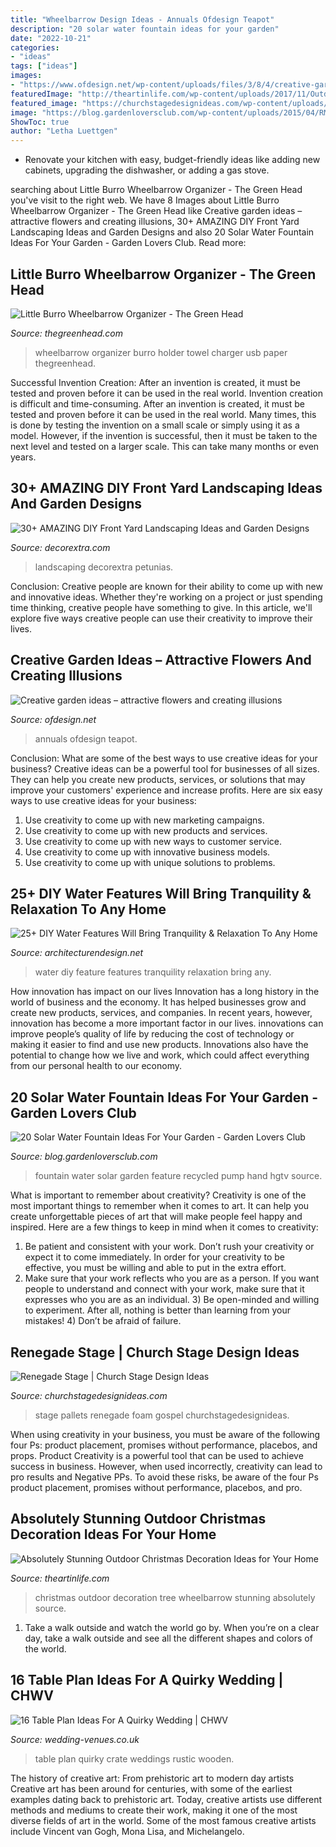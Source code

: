 ```yaml
---
title: "Wheelbarrow Design Ideas - Annuals Ofdesign Teapot"
description: "20 solar water fountain ideas for your garden"
date: "2022-10-21"
categories:
- "ideas"
tags: ["ideas"]
images:
- "https://www.ofdesign.net/wp-content/uploads/files/3/8/4/creative-garden-ideas-attractive-planting-flowers-and-creating-illusions-9-384.jpg"
featuredImage: "http://theartinlife.com/wp-content/uploads/2017/11/Outdoor-Christmas-13-The-ART-In-LIFE.jpg"
featured_image: "https://churchstagedesignideas.com/wp-content/uploads/2014/02/foam-pallets.jpg"
image: "https://blog.gardenloversclub.com/wp-content/uploads/2015/04/RMS-On-the-east-twin-fountain_recycled-iron-water-feature_s3x4.jpg.rend_.hgtvcom.1280.1707-767x1024.jpeg"
ShowToc: true
author: "Letha Luettgen"
---
```



- Renovate your kitchen with easy, budget-friendly ideas like adding new cabinets, upgrading the dishwasher, or adding a gas stove.

	

		
searching about Little Burro Wheelbarrow Organizer - The Green Head you've visit to the right web. We have 8 Images about Little Burro Wheelbarrow Organizer - The Green Head like Creative garden ideas – attractive flowers and creating illusions, 30+ AMAZING DIY Front Yard Landscaping Ideas and Garden Designs and also 20 Solar Water Fountain Ideas For Your Garden - Garden Lovers Club. Read more:
		
    
## Little Burro Wheelbarrow Organizer - The Green Head

<img loading=lazy src="http://www.thegreenhead.com/imgs/little-burro-wheelbarrow-organizer-9.jpg" onerror="this.onerror=null;this.src='https://tse3.mm.bing.net/th?id=OIP.3pjLgNBgSHcDXQYIGQmnHwHaLG&amp;pid=15.1';" alt="Little Burro Wheelbarrow Organizer - The Green Head">

_Source: thegreenhead.com_

>wheelbarrow organizer burro holder towel charger usb paper thegreenhead. 

	

Successful Invention Creation: After an invention is created, it must be tested and proven before it can be used in the real world.
Invention creation is difficult and time-consuming. After an invention is created, it must be tested and proven before it can be used in the real world. Many times, this is done by testing the invention on a small scale or simply using it as a model. However, if the invention is successful, then it must be taken to the next level and tested on a larger scale. This can take many months or even years.

    
## 30+ AMAZING DIY Front Yard Landscaping Ideas And Garden Designs

<img loading=lazy src="https://decorextra.com/wp-content/uploads/2017/06/Petunias-Front-Yard-Landscaping-Ideas-and-projects.jpg" onerror="this.onerror=null;this.src='https://tse3.mm.bing.net/th?id=OIP.Oxx9SCzVKhFlqybbp4smrQHaJD&amp;pid=15.1';" alt="30+ AMAZING DIY Front Yard Landscaping Ideas and Garden Designs">

_Source: decorextra.com_

>landscaping decorextra petunias. 

	

Conclusion:
Creative people are known for their ability to come up with new and innovative ideas. Whether they're working on a project or just spending time thinking, creative people have something to give. In this article, we'll explore five ways creative people can use their creativity to improve their lives.

    
## Creative Garden Ideas – Attractive Flowers And Creating Illusions

<img loading=lazy src="https://www.ofdesign.net/wp-content/uploads/files/3/8/4/creative-garden-ideas-attractive-planting-flowers-and-creating-illusions-9-384.jpg" onerror="this.onerror=null;this.src='https://tse3.mm.bing.net/th?id=OIP.8K1Q2ZaUkzflZO0UIAsnkgHaJQ&amp;pid=15.1';" alt="Creative garden ideas – attractive flowers and creating illusions">

_Source: ofdesign.net_

>annuals ofdesign teapot. 

	

Conclusion: What are some of the best ways to use creative ideas for your business?
Creative ideas can be a powerful tool for businesses of all sizes. They can help you create new products, services, or solutions that may improve your customers' experience and increase profits. Here are six easy ways to use creative ideas for your business: 
1. Use creativity to come up with new marketing campaigns.
2. Use creativity to come up with new products and services.
3. Use creativity to come up with new ways to customer service.
4. Use creativity to come up with innovative business models.
5. Use creativity to come up with unique solutions to problems.

    
## 25+ DIY Water Features Will Bring Tranquility &amp; Relaxation To Any Home

<img loading=lazy src="http://cdn.architecturendesign.net/wp-content/uploads/2015/07/AD-DIY-Water-Feature-Ideas-15.jpg" onerror="this.onerror=null;this.src='https://tse2.mm.bing.net/th?id=OIP.f80EEuu2s6WJR7qAKKeSpwHaIp&amp;pid=15.1';" alt="25+ DIY Water Features Will Bring Tranquility &amp; Relaxation To Any Home">

_Source: architecturendesign.net_

>water diy feature features tranquility relaxation bring any. 

	

How innovation has impact on our lives
Innovation has a long history in the world of business and the economy. It has helped businesses grow and create new products, services, and companies. In recent years, however, innovation has become a more important factor in our lives. innovations can improve people’s quality of life by reducing the cost of technology or making it easier to find and use new products. Innovations also have the potential to change how we live and work, which could affect everything from our personal health to our economy.

    
## 20 Solar Water Fountain Ideas For Your Garden - Garden Lovers Club

<img loading=lazy src="https://blog.gardenloversclub.com/wp-content/uploads/2015/04/RMS-On-the-east-twin-fountain_recycled-iron-water-feature_s3x4.jpg.rend_.hgtvcom.1280.1707-767x1024.jpeg" onerror="this.onerror=null;this.src='https://tse1.mm.bing.net/th?id=OIP.MbP2iTMip0FFQSscXniXPwHaJ4&amp;pid=15.1';" alt="20 Solar Water Fountain Ideas For Your Garden - Garden Lovers Club">

_Source: blog.gardenloversclub.com_

>fountain water solar garden feature recycled pump hand hgtv source. 

	

What is important to remember about creativity?
Creativity is one of the most important things to remember when it comes to art. It can help you create unforgettable pieces of art that will make people feel happy and inspired. Here are a few things to keep in mind when it comes to creativity: 
1) Be patient and consistent with your work. Don’t rush your creativity or expect it to come immediately. In order for your creativity to be effective, you must be willing and able to put in the extra effort. 
2) Make sure that your work reflects who you are as a person. If you want people to understand and connect with your work, make sure that it expresses who you are as an individual. 3) Be open-minded and willing to experiment. After all, nothing is better than learning from your mistakes! 4) Don’t be afraid of failure.

    
## Renegade Stage | Church Stage Design Ideas

<img loading=lazy src="https://churchstagedesignideas.com/wp-content/uploads/2014/02/foam-pallets.jpg" onerror="this.onerror=null;this.src='https://tse2.mm.bing.net/th?id=OIP.3K06PVC8TRfKDPCWJ2eTWAHaE7&amp;pid=15.1';" alt="Renegade Stage | Church Stage Design Ideas">

_Source: churchstagedesignideas.com_

>stage pallets renegade foam gospel churchstagedesignideas. 

	

When using creativity in your business, you must be aware of the following four Ps: product placement, promises without performance, placebos, and props. Product
Creativity is a powerful tool that can be used to achieve success in business. However, when used incorrectly, creativity can lead to pro results and Negative PPs. To avoid these risks, be aware of the four Ps product placement, promises without performance, placebos, and pro.

    
## Absolutely Stunning Outdoor Christmas Decoration Ideas For Your Home

<img loading=lazy src="http://theartinlife.com/wp-content/uploads/2017/11/Outdoor-Christmas-13-The-ART-In-LIFE.jpg" onerror="this.onerror=null;this.src='https://tse2.mm.bing.net/th?id=OIP.H0e0bZDGogDm0oAVAfKUOQHaK8&amp;pid=15.1';" alt="Absolutely Stunning Outdoor Christmas Decoration Ideas for Your Home">

_Source: theartinlife.com_

>christmas outdoor decoration tree wheelbarrow stunning absolutely source. 

	

1) Take a walk outside and watch the world go by. When you’re on a clear day, take a walk outside and see all the different shapes and colors of the world.

    
## 16 Table Plan Ideas For A Quirky Wedding | CHWV

<img loading=lazy src="https://www.wedding-venues.co.uk/sites/default/files/Table-Plan-Ideas-for-a-Quirky-Wedding-2_Lulabee.jpg" onerror="this.onerror=null;this.src='https://tse4.mm.bing.net/th?id=OIP.aFJ89iV7UR0WwQIc1yftFgHaLH&amp;pid=15.1';" alt="16 Table Plan Ideas For A Quirky Wedding | CHWV">

_Source: wedding-venues.co.uk_

>table plan quirky crate weddings rustic wooden. 

	

The history of creative art: From prehistoric art to modern day artists
Creative art has been around for centuries, with some of the earliest examples dating back to prehistoric art. Today, creative artists use different methods and mediums to create their work, making it one of the most diverse fields of art in the world. Some of the most famous creative artists include Vincent van Gogh, Mona Lisa, and Michelangelo.

